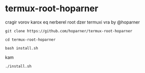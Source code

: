 # termux-root-hoparner
cragir vorov karox eq nerberel root dzer termuxi vra by @hoparner

`git clone https://github.com/hoparner/termux-root-hoparner`

`cd termux-root-hoparner`

`bash install.sh`

kam 

`./install.sh`
